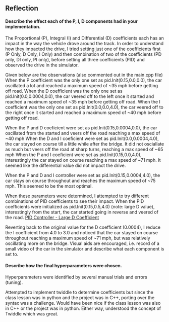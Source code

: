 ## Reflection

#### Describe the effect each of the P, I, D components had in your implementation.

The Proportional (P), Integral (I) and Differential (D) coefficients each has an impact in the way the vehicle drove around the track. 
In order to understand how they impacted the drive, I tried setting just one of the coefficients first (P Only, D Only, I Only) and then combination of two of the coefficients (PD only, DI only, PI only), before setting all three coefficients (PID) and observed the drive in the simulator. 

Given below are the observations (also commented out in the main.cpp file)
When the P coefficient was the only one set as pid.Init(0.15,0.0,0.0), the car oscillated a lot and reached a maximum speed of ~35 mph before getting off road.
When the D coefficient was the only one set as pid.Init(0.0,0.0004,0.0), the car veered off to the left once it started and reached a maximum speed of ~35 mph before getting off road.
When the I coefficient was the only one set as pid.Init(0.0,0.0,4.0), the car veered off to the right once it started and reached a maximum speed of ~40 mph before getting off road.

When the P and D coeficient were set as pid.Init(0.15,0.0004,0.0), the car oscillated from the started and veers off the road reaching a max speed of ~40 mph 
When the D and I coeficient were set as pid.Init(0.0,0.0004,4.0), the car stayed on course till a little while after the bridge. It did not osciallate as much but veers off the road at sharp turns, reaching a max speed of ~65 mph
When the P and I coeficient were set as pid.Init(0.15,0.0,4.0), interestingly the car stayed on course reaching a max speed of ~71 mph. It seemed like the differential value did not impact the drive. 

When the P and D and I controller were set as pid.Init(0.15,0.0004,4.0), the car stays on course throughout and reaches the maximum speed of ~75 mph. This seemed to be the most optimal.

When these parameters were determined, I attempted to try different combinations of PID coefficients to see their impact.
When the PID coefficients were initialized as pid.Init(0.15,0.5,4.0) (note: large D value), interestingly from the start, the car started going in reverse and veered of the road. 
[PID Controller - Large D Coefficient](https://youtu.be/4eW6z7TcikI)

Reverting back to the original value for the D coefficient (0.0004), I reduce the I coefficient from 4.0 to 3.0 and noticed that the car stayed on course throughout reaching a maximum speed of ~71 mph, but was relatively oscillating more on the bridge. 
Visual aids are encouraged, i.e. record of a small video of the car in the simulator and describe what each component is set to.

#### Describe how the final hyperparameters were chosen. 

Hyperparameters were identified by several manual trials and errors (tuning). 

Attempted to implement twiddle to determine coefficients but since the class lesson was in python and the project was in C++, porting over the syntax was a challenge. Would have been nice if the class lesson was also in C++ or the project was in python. Either way, understood the concept of Twiddle which was great. 
